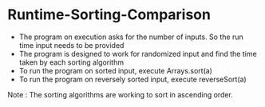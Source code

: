 # Runtime-Sorting-Comparison

- The program on execution asks for the number of inputs. So the run time input needs to be provided
- The program is designed to work for randomized input and find the time taken by each sorting algorithm
- To run the program on sorted input, execute Arrays.sort(a) 
- To run the program on reversely sorted input, execute reverseSort(a) 

Note : The sorting algorithms are working to sort in ascending order.
